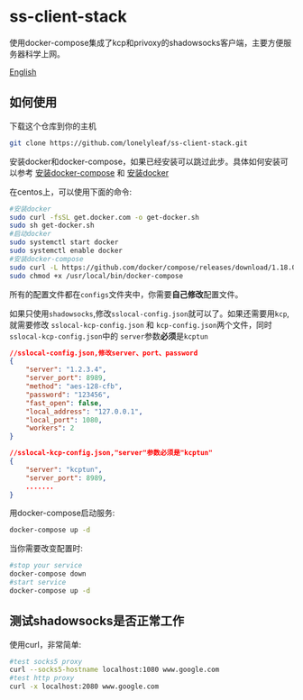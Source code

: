 # ss-client-stack
使用docker-compose集成了kcp和privoxy的shadowsocks客户端，主要方便服务器科学上网。

[English](README_en.md)

## 如何使用

下载这个仓库到你的主机
```bash
git clone https://github.com/lonelyleaf/ss-client-stack.git
```

安装docker和docker-compose，如果已经安装可以跳过此步。具体如何安装可以参考 [安装docker-compose](https://docs.docker.com/compose/install/)
和 [安装docker](https://docs.docker.com/install/)

在centos上，可以使用下面的命令:
```bash
#安装docker
sudo curl -fsSL get.docker.com -o get-docker.sh
sudo sh get-docker.sh
#启动docker
sudo systemctl start docker
sudo systemctl enable docker
#安装docker-compose
sudo curl -L https://github.com/docker/compose/releases/download/1.18.0/docker-compose-`uname -s`-`uname -m` -o /usr/local/bin/docker-compose
sudo chmod +x /usr/local/bin/docker-compose
```

所有的配置文件都在`configs`文件夹中，你需要**自己修改**配置文件。

如果只使用`shadowsocks`,修改`sslocal-config.json`就可以了。如果还需要用`kcp`,就需要修改
`sslocal-kcp-config.json` 和 `kcp-config.json`两个文件，同时`sslocal-kcp-config.json`中的
`server`参数**必须**是`kcptun`

```json
//sslocal-config.json,修改server、port、password
{
    "server": "1.2.3.4",
    "server_port": 8989,
    "method": "aes-128-cfb",
    "password": "123456",
    "fast_open": false,
    "local_address": "127.0.0.1",
    "local_port": 1080,
    "workers": 2
}

//sslocal-kcp-config.json,"server"参数必须是"kcptun"
{
    "server": "kcptun",
    "server_port": 8989,
    .......
}
```

用docker-compose启动服务:
```bash
docker-compose up -d
```

当你需要改变配置时:
```bash
#stop your service
docker-compose down
#start service
docker-compose up -d
```

## 测试shadowsocks是否正常工作
使用curl，非常简单:
```bash
#test socks5 proxy 
curl --socks5-hostname localhost:1080 www.google.com
#test http proxy 
curl -x localhost:2080 www.google.com
```